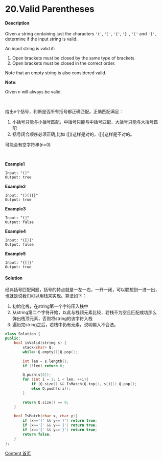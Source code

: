 # 20.Valid Parentheses

#### Description

Given a string containing just the characters `'('`, `')'`, `'{'`, `'}'`, `'['` and `']'`, determine if the input string is valid.

An input string is valid if:

1. Open brackets must be closed by the same type of brackets.
2. Open brackets must be closed in the correct order.

Note that an empty string is also considered valid.

**Note:**

Given *n* will always be valid.

<br>

给出n个括号，判断是否所有括号都正确匹配。正确匹配满足：

1. 小括号只能与小括号匹配，中括号只能与中括号匹配，大括号只能与大括号匹配
2. 括号闭合顺序必须正确,比如 ([])这样是对的，([)]这样是不对的。

可能会有空字符串(n=0)

<br>

**Example1**


```
Input: "()"
Output: true
```

**Example2**

```
Input: "()[]{}"
Output: true
```

**Example3**

```
Input: "(]"
Output: false
```

**Example4**

```
Input: "([)]"
Output: false
```

**Example5**

```
Input: "{[]}"
Output: true
```



#### Solution

经典括号匹配问题，括号的特点就是一左一右，一开一闭，可以联想到一进一出，也就是说我们可以用栈来实现。算法如下：

1. 初始化栈，在string第一个字符压入栈中
2. 从string第二个字符开始，以此与栈顶元素比较，若栈不为空且匹配成功那么弹出栈顶元素，否则将string的该字符入栈
3. 遍历完string之后，若栈中仍有元素，说明输入不合法。

```c++
class Solution {
public:
    bool isValid(string s) {
        stack<char> Q;
        while(!Q.empty())Q.pop();
        
        int len = s.length();
        if (!len) return 0;
        
        Q.push(s[0]);
        for (int i = 1; i < len; ++i){
            if (Q.size() && IsMatch(Q.top(), s[i])) Q.pop();
            else Q.push(s[i]);
        }
        
        return Q.size() == 0;
    }
    
    bool IsMatch(char x, char y){
        if (x=='(' && y==')') return true;
        if (x=='[' && y==']') return true;
        if (x=='{' && y=='}') return true;
        return false;
    }
};
```



[Content   首页](../README.md)

